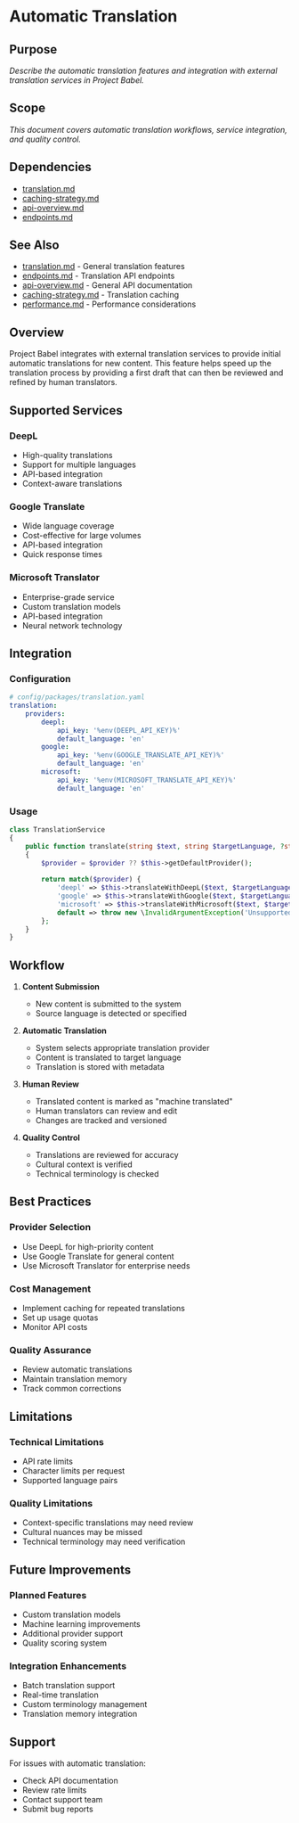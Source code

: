 # Automatic Translation

## Purpose
_Describe the automatic translation features and integration with external translation services in Project Babel._

## Scope
_This document covers automatic translation workflows, service integration, and quality control._

## Dependencies
- [translation.md](translation.md)
- [caching-strategy.md](caching-strategy.md)
- [api-overview.md](../api/api-overview.md)
- [endpoints.md](../api/endpoints.md)

## See Also
- [translation.md](translation.md) - General translation features
- [endpoints.md](../api/endpoints.md) - Translation API endpoints
- [api-overview.md](../api/api-overview.md) - General API documentation
- [caching-strategy.md](caching-strategy.md) - Translation caching
- [performance.md](../development/performance.md) - Performance considerations

## Overview

Project Babel integrates with external translation services to provide initial automatic translations for new content. This feature helps speed up the translation process by providing a first draft that can then be reviewed and refined by human translators.

## Supported Services

### DeepL
- High-quality translations
- Support for multiple languages
- API-based integration
- Context-aware translations

### Google Translate
- Wide language coverage
- Cost-effective for large volumes
- API-based integration
- Quick response times

### Microsoft Translator
- Enterprise-grade service
- Custom translation models
- API-based integration
- Neural network technology

## Integration

### Configuration

```yaml
# config/packages/translation.yaml
translation:
    providers:
        deepl:
            api_key: '%env(DEEPL_API_KEY)%'
            default_language: 'en'
        google:
            api_key: '%env(GOOGLE_TRANSLATE_API_KEY)%'
            default_language: 'en'
        microsoft:
            api_key: '%env(MICROSOFT_TRANSLATE_API_KEY)%'
            default_language: 'en'
```

### Usage

```php
class TranslationService
{
    public function translate(string $text, string $targetLanguage, ?string $provider = null): string
    {
        $provider = $provider ?? $this->getDefaultProvider();
        
        return match($provider) {
            'deepl' => $this->translateWithDeepL($text, $targetLanguage),
            'google' => $this->translateWithGoogle($text, $targetLanguage),
            'microsoft' => $this->translateWithMicrosoft($text, $targetLanguage),
            default => throw new \InvalidArgumentException('Unsupported translation provider')
        };
    }
}
```

## Workflow

1. **Content Submission**
   - New content is submitted to the system
   - Source language is detected or specified

2. **Automatic Translation**
   - System selects appropriate translation provider
   - Content is translated to target language
   - Translation is stored with metadata

3. **Human Review**
   - Translated content is marked as "machine translated"
   - Human translators can review and edit
   - Changes are tracked and versioned

4. **Quality Control**
   - Translations are reviewed for accuracy
   - Cultural context is verified
   - Technical terminology is checked

## Best Practices

### Provider Selection
- Use DeepL for high-priority content
- Use Google Translate for general content
- Use Microsoft Translator for enterprise needs

### Cost Management
- Implement caching for repeated translations
- Set up usage quotas
- Monitor API costs

### Quality Assurance
- Review automatic translations
- Maintain translation memory
- Track common corrections

## Limitations

### Technical Limitations
- API rate limits
- Character limits per request
- Supported language pairs

### Quality Limitations
- Context-specific translations may need review
- Cultural nuances may be missed
- Technical terminology may need verification

## Future Improvements

### Planned Features
- Custom translation models
- Machine learning improvements
- Additional provider support
- Quality scoring system

### Integration Enhancements
- Batch translation support
- Real-time translation
- Custom terminology management
- Translation memory integration

## Support

For issues with automatic translation:
- Check API documentation
- Review rate limits
- Contact support team
- Submit bug reports 